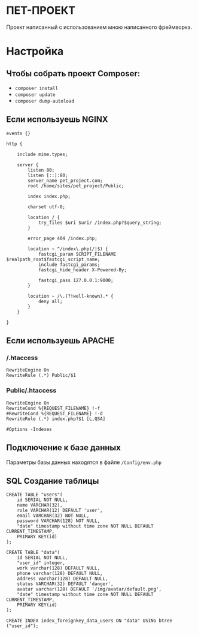 # ПЕТ-ПРОЕКТ

Проект написанный с использованием мною написанного фреймворка.

# Настройка

## Чтобы собрать проект Composer:

- `composer install`
- `composer update`
- `composer dump-autoload`

## Если используешь NGINX

    events {}

    http {

        include mime.types;
        
        server {
            listen 80;
            listen [::]:80;
            server_name pet_project.com;
            root /home/sites/pet_project/Public;
            
            index index.php;
        
            charset utf-8;
        
            location / {
                try_files $uri $uri/ /index.php?$query_string;
            }
        
            error_page 404 /index.php;
        
            location ~ ^/index\.php(/|$) {
                fastcgi_param SCRIPT_FILENAME $realpath_root$fastcgi_script_name;
                include fastcgi_params;
                fastcgi_hide_header X-Powered-By;
                
                fastcgi_pass 127.0.0.1:9000;
            }
        
            location ~ /\.(?!well-known).* {
                deny all;
            }
        }	
        
    }

## Если используешь APACHE

### /.htaccess
    RewriteEngine On
    RewriteRule (.*) Public/$1

### Public/.htaccess
    RewriteEngine On
    RewriteCond %{REQUEST_FILENAME} !-f
    #RewriteCond %{REQUEST_FILENAME} !-d
    RewriteRule (.*) index.php?$1 [L,QSA]

    #Options -Indexes

## Подключение к базе данных

Параметры базы данных находятся в файле `/Config/env.php`

## SQL Создание таблицы 
    CREATE TABLE "users"(
        id SERIAL NOT NULL,
        name VARCHAR(32),
        role VARCHAR(12) DEFAULT 'user',
        email VARCHAR(32) NOT NULL,
        password VARCHAR(128) NOT NULL,
        "date" timestamp without time zone NOT NULL DEFAULT CURRENT_TIMESTAMP,
        PRIMARY KEY(id)
    );

    CREATE TABLE "data"(
        id SERIAL NOT NULL,
        "user_id" integer,
        work varchar(128) DEFAULT NULL,
        phone varchar(128) DEFAULT NULL,
        address varchar(128) DEFAULT NULL,
        status VARCHAR(32) DEFAULT 'danger',
        avatar varchar(128) DEFAULT '/img/avatar/default.png',
        "date" timestamp without time zone NOT NULL DEFAULT CURRENT_TIMESTAMP,
        PRIMARY KEY(id)
    );

    CREATE INDEX index_foreignkey_data_users ON "data" USING btree ("user_id");